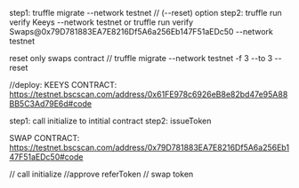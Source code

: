 step1: truffle migrate --network testnet  // (--reset) option 
step2: truffle run verify Keeys --network testnet
or
truffle run verify Swaps@0x79D781883EA7E8216Df5A6a256Eb147F51aEDc50  --network testnet

reset only swaps contract
// truffle migrate --network testnet -f 3 --to 3 --reset


//deploy: 
KEEYS CONTRACT: 
https://testnet.bscscan.com/address/0x61FE978c6926eB8e82bd47e95A88BB5C3Ad79E6d#code

step1: call initialize to intitial contract
step2: issueToken

SWAP CONTRACT: 
https://testnet.bscscan.com/address/0x79D781883EA7E8216Df5A6a256Eb147F51aEDc50#code

// call initialize 
//approve referToken
// swap token